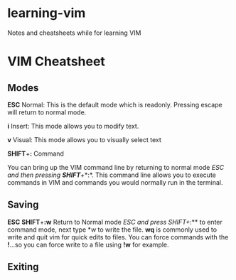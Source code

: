 # learning-vim
Notes and cheatsheets while for learning VIM

# VIM Cheatsheet

## Modes

**ESC**
Normal: This is the default mode which is readonly. Pressing escape will return to normal mode.

**i**
Insert: This mode allows you to modify text.

**v**
Visual: This mode allows you to visually select text

**SHIFT**+**:**
Command

You can bring up the VIM command line by returning to normal mode **ESC* and then pressing **SHIFT**+**:*. This command line allows you to execute commands in VIM and commands you would normally run in the terminal.

## Saving

**ESC** **SHIFT**+**:w**
Return to Normal mode **ESC* and press **SHIFT*+**:** to enter command mode, next type **w* to write the file. **wq** is commonly used to write and quit vim for quick edits to files. You can force commands with the **!**...so you can force write to a file using **!w** for example.

## Exiting





